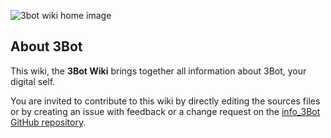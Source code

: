 
![3bot wiki home image](/img/3bot_wiki_home.png)
 
## About 3Bot

This wiki, the **3Bot Wiki** brings together all information about 3Bot, your digital self.

You are invited to contribute to this wiki by directly editing the sources files or by creating an issue with feedback or a change request on the [info_3Bot GitHub repository]().

